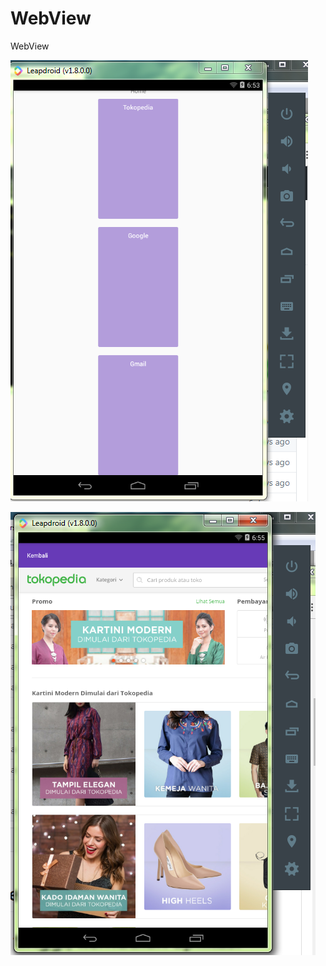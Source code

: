 # WebView
WebView

![Alt text](Home.png?raw=true "Optional Title")

![Alt text](Pedia.png?raw=true "Optional Title")
